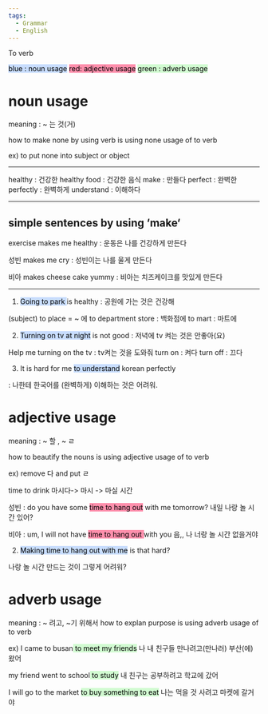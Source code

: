 ```yaml
---
tags:
  - Grammar
  - English
---
```

To verb

<mark style="background: #ADCCFFA6;">blue : noun usage</mark> <mark style="background: #FF5582A6;">red: adjective usage</mark> <mark style="background: #BBFABBA6;">green : adverb usage</mark>

# noun usage

meaning : ~ 는 것(거)

how to make none by using verb is using none usage of to verb

ex) to put none into subject or object

----------------------------------------------------------------------

healthy : 건강한
healthy food : 건강한 음식
make : 만들다
perfect : 완벽한
perfectly : 완벽하게
understand : 이해하다

--------------------------------
## simple sentences by using ‘make‘

exercise makes me healthy : 운동은 나를 건강하게 만든다

성빈 makes me cry : 성빈이는 나를 울게 만든다

비아 makes cheese cake yummy : 비아는 치즈케이크를 맛있게 만든다

-----------------------------------------

1. <mark style="background: #ADCCFFA6;color:black">Going to park </mark>is healthy : 공원에 가는 것은 건강해

(subject)
to place = ~ 에
to department store : 백화점에
to mart : 마트에

2. <mark style="background: #ADCCFFA6;color:black">Turning on tv at night</mark> is not good : 저녁에 tv 켜는 것은 안좋아(요)

Help me turning on the tv : tv켜는 것을 도와줘
turn on : 켜다
turn off : 끄다

3. It is hard for me <mark style="background: #ADCCFFA6;color:black">to understand</mark> korean perfectly

: 나한테 한국어를 (완벽하게) 이해하는 것은 어려워.

# adjective usage

meaning : ~ 할 , ~ ㄹ

how to beautify the nouns is using adjective usage of to verb

ex) remove 다 and put ㄹ

time to drink 마시다-> 마시 -> 마실 시간

성빈 : do you have some <mark style="background: #FF5582A6;">time to hang out</mark> with me tomorrow?
내일 나랑 놀 시간 있어?

비아 : um, I will not have <mark style="background: #FF5582A6;">time to hang out </mark>with you
음,, 나 너랑 놀 시간 없을거야

2. <mark style="background: #ADCCFFA6;color:black">Making time to hang out with me</mark> is that hard?

나랑 놀 시간 만드는 것이 그렇게 어려워?

# adverb usage

meaning : ~ 려고, ~기 위해서
how to explan purpose is using adverb usage of to verb

ex) I came to busan<mark style="background: #BBFABBA6;"> to meet my friends</mark>
나 내 친구들 만나려고(만나러) 부산(에) 왔어

my friend went to school<mark style="background: #BBFABBA6;"> to study</mark>
내 친구는 공부하려고 학교에 갔어

I will go to the market <mark style="background: #BBFABBA6;">to buy something to eat</mark>
나는 먹을 것 사려고 마켓에 갈거야

